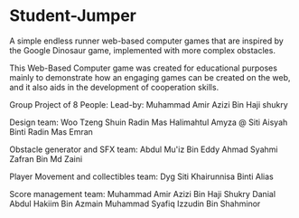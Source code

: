 # Student-Jumper

A simple endless runner web-based computer games that are inspired by the Google Dinosaur game, implemented with more complex obstacles.

This Web-Based Computer game was created for educational purposes mainly to demonstrate how an engaging games can be created on the web, and it also aids in the development of cooperation skills.

Group Project of 8 People:
Lead-by:
Muhammad Amir Azizi Bin Haji shukry

Design team:
Woo Tzeng Shuin
Radin Mas Halimahtul Amyza @ Siti Aisyah Binti Radin Mas Emran

Obstacle generator and SFX team:
Abdul Mu'iz Bin Eddy
Ahmad Syahmi Zafran Bin Md Zaini

Player Movement and collectibles team:
Dyg Siti Khairunnisa Binti Alias

Score management team:
Muhammad Amir Azizi Bin Haji Shukry
Danial Abdul Hakiim Bin Azmain
Muhammad Syafiq Izzudin Bin Shahminor

